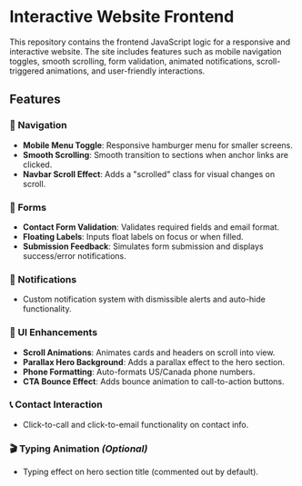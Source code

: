 # Interactive Website Frontend

This repository contains the frontend JavaScript logic for a responsive and interactive website. The site includes features such as mobile navigation toggles, smooth scrolling, form validation, animated notifications, scroll-triggered animations, and user-friendly interactions.

## Features

### 🧭 Navigation
- **Mobile Menu Toggle**: Responsive hamburger menu for smaller screens.
- **Smooth Scrolling**: Smooth transition to sections when anchor links are clicked.
- **Navbar Scroll Effect**: Adds a "scrolled" class for visual changes on scroll.

### 📄 Forms
- **Contact Form Validation**: Validates required fields and email format.
- **Floating Labels**: Inputs float labels on focus or when filled.
- **Submission Feedback**: Simulates form submission and displays success/error notifications.

### 🔔 Notifications
- Custom notification system with dismissible alerts and auto-hide functionality.

### 🎨 UI Enhancements
- **Scroll Animations**: Animates cards and headers on scroll into view.
- **Parallax Hero Background**: Adds a parallax effect to the hero section.
- **Phone Formatting**: Auto-formats US/Canada phone numbers.
- **CTA Bounce Effect**: Adds bounce animation to call-to-action buttons.

### 📞 Contact Interaction
- Click-to-call and click-to-email functionality on contact info.

### 🎬 Typing Animation *(Optional)*
- Typing effect on hero section title (commented out by default).


